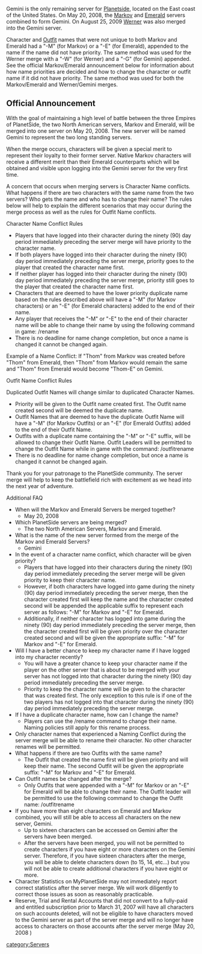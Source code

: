 Gemini is the only remaining server for
[Planetside](PlanetSide.md), located on the East coast of the
United States. On May 20, 2008, the [Markov](Markov.md) and
[Emerald](Emerald.md) servers combined to form Gemini. On August
25, 2009 [Werner](Werner.md) was also merged into the Gemini
server.

Character and [Outfit](Outfit.md) names that were not unique to
both Markov and Emerald had a "-M" (for Markov) or a "-E" (for Emerald),
appended to the name if the name did not have priority. The same method
was used for the Werner merge with a "-W" (for Werner) and a "-G" (for
Gemini) appended. See the official Markov/Emerald announcement below for
information about how name priorities are decided and how to change the
character or outfit name if it did not have priority. The same method
was used for both the Markov/Emerald and Werner/Gemini merges.

## Official Announcement

With the goal of maintaining a high level of battle between the three
Empires of PlanetSide, the two North American servers, Markov and
Emerald, will be merged into one server on May 20, 2008. The new server
will be named Gemini to represent the two long standing servers.

When the merge occurs, characters will be given a special merit to
represent their loyalty to their former server. Native Markov characters
will receive a different merit than their Emerald counterparts which
will be obtained and visible upon logging into the Gemini server for the
very first time.

A concern that occurs when merging servers is Character Name conflicts.
What happens if there are two characters with the same name from the two
servers? Who gets the name and who has to change their name? The rules
below will help to explain the different scenarios that may occur during
the merge process as well as the rules for Outfit Name conflicts.

Character Name Conflict Rules

- Players that have logged into their character during the ninety (90)
  day period immediately preceding the server merge will have priority
  to the character name.
- If both players have logged into their character during the
  ninety (90) day period immediately preceding the server merge,
  priority goes to the player that created the character name first.
- If neither player has logged into their character during the
  ninety (90) day period immediately preceding the server merge,
  priority still goes to the player that created the character name
  first.
- Characters that are deemed to have the lower priority duplicate name
  based on the rules described above will have a "-M" (for Markov
  characters) or an "-E" (for Emerald characters) added to the end of
  their name.
- Any player that receives the "-M" or "-E" to the end of their
  character name will be able to change their name by using the
  following command in game: /rename <new name>
- There is no deadline for name change completion, but once a name is
  changed it cannot be changed again.

Example of a Name Conflict: If "Thom" from Markov was created before
"Thom" from Emerald, then "Thom" from Markov would remain the same and
"Thom" from Emerald would become "Thom-E" on Gemini.

Outfit Name Conflict Rules

Duplicated Outfit Names will change similar to duplicated Character
Names.

- Priority will be given to the Outfit name created first. The Outfit
  name created second will be deemed the duplicate name.
- Outfit Names that are deemed to have the duplicate Outfit Name will
  have a "-M" (for Markov Outfits) or an "-E" (for Emerald Outfits)
  added to the end of their Outfit Name.
- Outfits with a duplicate name containing the "-M" or "-E" suffix,
  will be allowed to change their Outfit Name. Outfit Leaders will be
  permitted to change the Outfit Name while in game with the command:
  /outfitrename <new name>
- There is no deadline for name change completion, but once a name is
  changed it cannot be changed again.

Thank you for your patronage to the PlanetSide community. The server
merge will help to keep the battlefield rich with excitement as we head
into the next year of adventure.

Additional FAQ

- When will the Markov and Emerald Servers be merged together?
  - May 20, 2008
- Which PlanetSide servers are being merged?
  - The two North American Servers, Markov and Emerald.
- What is the name of the new server formed from the merge of the
  Markov and Emerald Servers?
  - Gemini
- In the event of a character name conflict, which character will be
  given priority?
  - Players that have logged into their characters during the
    ninety (90) day period immediately preceding the server merge
    will be given priority to keep their character name.
  - However, if both characters have logged into game during the
    ninety (90) day period immediately preceding the server merge,
    then the character created first will keep the name and the
    character created second will be appended the applicable suffix
    to represent each server as follows: "-M" for Markov and "-E"
    for Emerald.
  - Additionally, if neither character has logged into game during
    the ninety (90) day period immediately preceding the server
    merge, then the character created first will be given priority
    over the character created second and will be given the
    appropriate suffix: "-M" for Markov and "-E" for Emerald.
- Will I have a better chance to keep my character name if I have
  logged into my character recently?
  - You will have a greater chance to keep your character name if
    the player on the other server that is about to be merged with
    your server has not logged into that character during the
    ninety (90) day period immediately preceding the server merge.
  - Priority to keep the character name will be given to the
    character that was created first. The only exception to this
    rule is if one of the two players has not logged into that
    character during the ninety (90) day period immediately
    preceding the server merge.
- If I have a duplicate character name, how can I change the name?
  - Players can use the /rename <new name> command to change their
    name. Naming policies still apply for this rename process.
- Only character names that experienced a Naming Conflict during the
  server merge will be able to rename their character. No other
  character renames will be permitted.
- What happens if there are two Outfits with the same name?
  - The Outfit that created the name first will be given priority
    and will keep their name. The second Outfit will be given the
    appropriate suffix: "-M" for Markov and "-E" for Emerald.
- Can Outfit names be changed after the merge?
  - Only Outfits that were appended with a "-M" for Markov or an
    "-E" for Emerald will be able to change their name. The Outfit
    leader will be permitted to use the following command to change
    the Outfit name: /outfitrename <new name>
- If you have more than eight characters on Emerald and Markov
  combined, you will still be able to access all characters on the new
  server, Gemini.
  - Up to sixteen characters can be accessed on Gemini after the
    servers have been merged.
  - After the servers have been merged, you will not be permitted to
    create characters if you have eight or more characters on the
    Gemini server. Therefore, if you have sixteen characters after
    the merge, you will be able to delete characters down (to 15,
    14, etc...) but you will not be able to create additional
    characters if you have eight or more.
- Character Statistics on MyPlanetSide may not immediately report
  correct statistics after the server merge. We will work diligently
  to correct those issues as soon as reasonably practicable.
- Reserve, Trial and Rental Accounts that did not convert to a
  fully-paid and entitled subscription prior to March 31, 2007 will
  have all characters on such accounts deleted, will not be eligible
  to have characters moved to the Gemini server as part of the server
  merge and will no longer have access to characters on those accounts
  after the server merge (May 20, 2008 )

[category:Servers](category:Servers.md)
